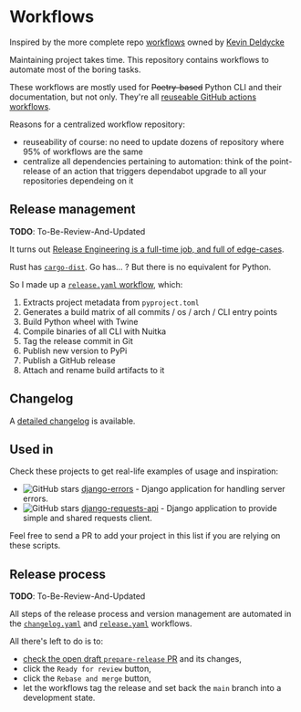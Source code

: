 # Workflows

Inspired by the more complete repo [workflows](https://github.com/kdeldycke/workflows) owned by [Kevin Deldycke](https://github.com/kdeldycke)

Maintaining project takes time. This repository contains workflows to automate most of the boring tasks.

These workflows are mostly used for ~~Poetry-based~~ Python CLI and their documentation, but not only. They're all [reuseable GitHub actions workflows](https://docs.github.com/en/actions/learn-github-actions/reusing-workflows).

Reasons for a centralized workflow repository:

- reuseability of course: no need to update dozens of repository where 95% of workflows are the same
- centralize all dependencies pertaining to automation: think of the point-release of an action that triggers dependabot upgrade to all your repositories dependeing on it

## Release management

**TODO**: To-Be-Review-And-Updated

It turns out [Release Engineering is a full-time job, and full of edge-cases](https://blog.axo.dev/2023/02/cargo-dist).

Rust has [`cargo-dist`](https://github.com/axodotdev/cargo-dist). Go has... ? But there is no equivalent for Python.

So I made up a [`release.yaml` workflow](https://github.com/kdeldycke/workflows/blob/main/.github/workflows/release.yaml), which:

1. Extracts project metadata from `pyproject.toml`
1. Generates a build matrix of all commits / os / arch / CLI entry points
1. Build Python wheel with Twine
1. Compile binaries of all CLI with Nuitka
1. Tag the release commit in Git
1. Publish new version to PyPi
1. Publish a GitHub release
1. Attach and rename build artifacts to it

## Changelog

A [detailed changelog](changelog.md) is available.

## Used in

Check these projects to get real-life examples of usage and inspiration:

- ![GitHub stars](https://img.shields.io/github/stars/DLRSP/django-errors?label=%E2%AD%90&style=flat-square) [django-errors](https://github.com/DLRSP/django-errors#readme) - Django application for handling server errors.
- ![GitHub stars](https://img.shields.io/github/stars/DLRSP/django-requests-api?label=%E2%AD%90&style=flat-square) [django-requests-api](https://github.com/DLRSP/django-requests-api#readme) - Django application to provide simple and shared requests client.

Feel free to send a PR to add your project in this list if you are relying on these scripts.

## Release process

**TODO**: To-Be-Review-And-Updated

All steps of the release process and version management are automated in the
[`changelog.yaml`](https://github.com/kdeldycke/workflows/blob/main/.github/workflows/changelog.yaml)
and
[`release.yaml`](https://github.com/kdeldycke/workflows/blob/main/.github/workflows/release.yaml)
workflows.

All there's left to do is to:

- [check the open draft `prepare-release` PR](https://github.com/DLRSP/workflows/pulls?q=is%3Apr+is%3Aopen+head%3Aprepare-release)
  and its changes,
- click the `Ready for review` button,
- click the `Rebase and merge` button,
- let the workflows tag the release and set back the `main` branch into a
  development state.